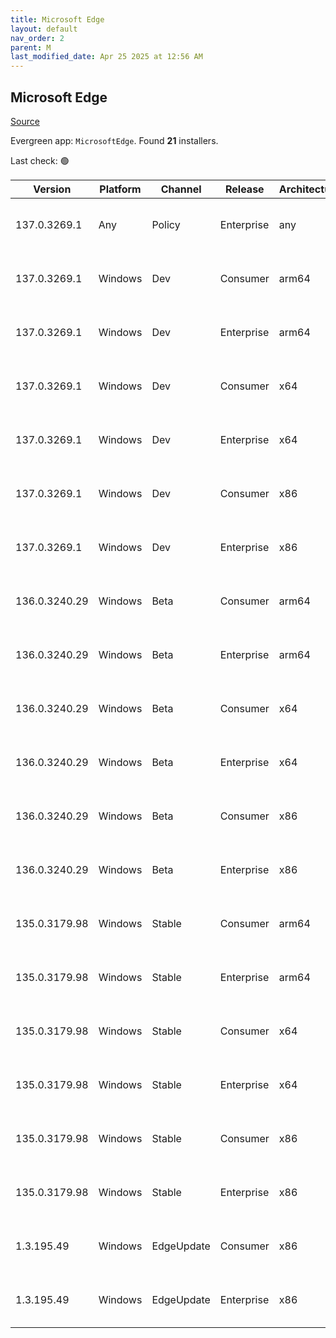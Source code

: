 ```yaml
---
title: Microsoft Edge
layout: default
nav_order: 2
parent: M
last_modified_date: Apr 25 2025 at 12:56 AM
---
```


## Microsoft Edge

[Source](https://www.microsoft.com/edge)

Evergreen app: `MicrosoftEdge`. Found **21** installers.

Last check: 🟢

| Version       | Platform | Channel    | Release    | Architecture | Hash                                                             | URI                                                                                                                                                                                                                                                                                                                      |
| ------------- | -------- | ---------- | ---------- | ------------ | ---------------------------------------------------------------- | ------------------------------------------------------------------------------------------------------------------------------------------------------------------------------------------------------------------------------------------------------------------------------------------------------------------------ |
| 137.0.3269.1  | Any      | Policy     | Enterprise | any          | DE8C956FACEE85E553C010C7E3FC5C0ACB4756B9D9520A30CFED513C3AC7D424 | [https://msedge.sf.dl.delivery.mp.microsoft.com/filestreamingservice/files/68f3ac0f-a473-489e-9974-9c459da14b1e/MicrosoftEdgePolicyTemplates.cab](https://msedge.sf.dl.delivery.mp.microsoft.com/filestreamingservice/files/68f3ac0f-a473-489e-9974-9c459da14b1e/MicrosoftEdgePolicyTemplates.cab)                       |
| 137.0.3269.1  | Windows  | Dev        | Consumer   | arm64        | 71B3F070508C89764138C0C851C355C1A9E28966C09027189F15CF27B0D62571 | [https://msedge.sf.dl.delivery.mp.microsoft.com/filestreamingservice/files/ce6b9b62-86ed-4d51-b5bc-c7bb16c5b952/MicrosoftEdgeDevEnterpriseARM64.msi](https://msedge.sf.dl.delivery.mp.microsoft.com/filestreamingservice/files/ce6b9b62-86ed-4d51-b5bc-c7bb16c5b952/MicrosoftEdgeDevEnterpriseARM64.msi)                 |
| 137.0.3269.1  | Windows  | Dev        | Enterprise | arm64        | 71B3F070508C89764138C0C851C355C1A9E28966C09027189F15CF27B0D62571 | [https://msedge.sf.dl.delivery.mp.microsoft.com/filestreamingservice/files/ce6b9b62-86ed-4d51-b5bc-c7bb16c5b952/MicrosoftEdgeDevEnterpriseARM64.msi](https://msedge.sf.dl.delivery.mp.microsoft.com/filestreamingservice/files/ce6b9b62-86ed-4d51-b5bc-c7bb16c5b952/MicrosoftEdgeDevEnterpriseARM64.msi)                 |
| 137.0.3269.1  | Windows  | Dev        | Consumer   | x64          | 71471C41C8B101497E90C1CC178732A8AD0F04274177DE0FACEAB297FE0A9291 | [https://msedge.sf.dl.delivery.mp.microsoft.com/filestreamingservice/files/b6616b4e-c7ec-40c7-9962-ecaaeccc53c1/MicrosoftEdgeDevEnterpriseX64.msi](https://msedge.sf.dl.delivery.mp.microsoft.com/filestreamingservice/files/b6616b4e-c7ec-40c7-9962-ecaaeccc53c1/MicrosoftEdgeDevEnterpriseX64.msi)                     |
| 137.0.3269.1  | Windows  | Dev        | Enterprise | x64          | 71471C41C8B101497E90C1CC178732A8AD0F04274177DE0FACEAB297FE0A9291 | [https://msedge.sf.dl.delivery.mp.microsoft.com/filestreamingservice/files/b6616b4e-c7ec-40c7-9962-ecaaeccc53c1/MicrosoftEdgeDevEnterpriseX64.msi](https://msedge.sf.dl.delivery.mp.microsoft.com/filestreamingservice/files/b6616b4e-c7ec-40c7-9962-ecaaeccc53c1/MicrosoftEdgeDevEnterpriseX64.msi)                     |
| 137.0.3269.1  | Windows  | Dev        | Consumer   | x86          | E99183B9D950518DB786000AEEE010E435EEDAE02975B7AD68BA158A6959E06E | [https://msedge.sf.dl.delivery.mp.microsoft.com/filestreamingservice/files/50ff6cff-e347-44f9-a90e-99036ffb3ea5/MicrosoftEdgeDevEnterpriseX86.msi](https://msedge.sf.dl.delivery.mp.microsoft.com/filestreamingservice/files/50ff6cff-e347-44f9-a90e-99036ffb3ea5/MicrosoftEdgeDevEnterpriseX86.msi)                     |
| 137.0.3269.1  | Windows  | Dev        | Enterprise | x86          | E99183B9D950518DB786000AEEE010E435EEDAE02975B7AD68BA158A6959E06E | [https://msedge.sf.dl.delivery.mp.microsoft.com/filestreamingservice/files/50ff6cff-e347-44f9-a90e-99036ffb3ea5/MicrosoftEdgeDevEnterpriseX86.msi](https://msedge.sf.dl.delivery.mp.microsoft.com/filestreamingservice/files/50ff6cff-e347-44f9-a90e-99036ffb3ea5/MicrosoftEdgeDevEnterpriseX86.msi)                     |
| 136.0.3240.29 | Windows  | Beta       | Consumer   | arm64        | 5F162B9EE1FCF81DB6727A691506C02A0148AD1BF272634559A88C3BC251F7C0 | [https://msedge.sf.dl.delivery.mp.microsoft.com/filestreamingservice/files/e7df1529-7170-4ff6-99ea-b09b6bab07f2/MicrosoftEdgeBetaEnterpriseARM64.msi](https://msedge.sf.dl.delivery.mp.microsoft.com/filestreamingservice/files/e7df1529-7170-4ff6-99ea-b09b6bab07f2/MicrosoftEdgeBetaEnterpriseARM64.msi)               |
| 136.0.3240.29 | Windows  | Beta       | Enterprise | arm64        | 5F162B9EE1FCF81DB6727A691506C02A0148AD1BF272634559A88C3BC251F7C0 | [https://msedge.sf.dl.delivery.mp.microsoft.com/filestreamingservice/files/e7df1529-7170-4ff6-99ea-b09b6bab07f2/MicrosoftEdgeBetaEnterpriseARM64.msi](https://msedge.sf.dl.delivery.mp.microsoft.com/filestreamingservice/files/e7df1529-7170-4ff6-99ea-b09b6bab07f2/MicrosoftEdgeBetaEnterpriseARM64.msi)               |
| 136.0.3240.29 | Windows  | Beta       | Consumer   | x64          | BE8D0635A08E0BA38ECBE513C4711B58104EFC5D1CD3545D4F2153F4163F8125 | [https://msedge.sf.dl.delivery.mp.microsoft.com/filestreamingservice/files/6f87c73b-e739-46ad-a688-e4601989cff6/MicrosoftEdgeBetaEnterpriseX64.msi](https://msedge.sf.dl.delivery.mp.microsoft.com/filestreamingservice/files/6f87c73b-e739-46ad-a688-e4601989cff6/MicrosoftEdgeBetaEnterpriseX64.msi)                   |
| 136.0.3240.29 | Windows  | Beta       | Enterprise | x64          | BE8D0635A08E0BA38ECBE513C4711B58104EFC5D1CD3545D4F2153F4163F8125 | [https://msedge.sf.dl.delivery.mp.microsoft.com/filestreamingservice/files/6f87c73b-e739-46ad-a688-e4601989cff6/MicrosoftEdgeBetaEnterpriseX64.msi](https://msedge.sf.dl.delivery.mp.microsoft.com/filestreamingservice/files/6f87c73b-e739-46ad-a688-e4601989cff6/MicrosoftEdgeBetaEnterpriseX64.msi)                   |
| 136.0.3240.29 | Windows  | Beta       | Consumer   | x86          | 9CB020CE28B76E0528BFE6C0A350CE8B802897AD99B09E95FF200CBE77B9C9E6 | [https://msedge.sf.dl.delivery.mp.microsoft.com/filestreamingservice/files/32b260fa-8f74-4e9a-b526-518952fd1464/MicrosoftEdgeBetaEnterpriseX86.msi](https://msedge.sf.dl.delivery.mp.microsoft.com/filestreamingservice/files/32b260fa-8f74-4e9a-b526-518952fd1464/MicrosoftEdgeBetaEnterpriseX86.msi)                   |
| 136.0.3240.29 | Windows  | Beta       | Enterprise | x86          | 9CB020CE28B76E0528BFE6C0A350CE8B802897AD99B09E95FF200CBE77B9C9E6 | [https://msedge.sf.dl.delivery.mp.microsoft.com/filestreamingservice/files/32b260fa-8f74-4e9a-b526-518952fd1464/MicrosoftEdgeBetaEnterpriseX86.msi](https://msedge.sf.dl.delivery.mp.microsoft.com/filestreamingservice/files/32b260fa-8f74-4e9a-b526-518952fd1464/MicrosoftEdgeBetaEnterpriseX86.msi)                   |
| 135.0.3179.98 | Windows  | Stable     | Consumer   | arm64        | 2E70D0994CD9761F40D468BCEC72E0211C1B7C4B2017194DF552E726B1B7C9BE | [https://msedge.sf.dl.delivery.mp.microsoft.com/filestreamingservice/files/a729791b-4704-4299-b7b8-7b45cd6f7f6b/MicrosoftEdgeEnterpriseARM64.msi](https://msedge.sf.dl.delivery.mp.microsoft.com/filestreamingservice/files/a729791b-4704-4299-b7b8-7b45cd6f7f6b/MicrosoftEdgeEnterpriseARM64.msi)                       |
| 135.0.3179.98 | Windows  | Stable     | Enterprise | arm64        | 2E70D0994CD9761F40D468BCEC72E0211C1B7C4B2017194DF552E726B1B7C9BE | [https://msedge.sf.dl.delivery.mp.microsoft.com/filestreamingservice/files/a729791b-4704-4299-b7b8-7b45cd6f7f6b/MicrosoftEdgeEnterpriseARM64.msi](https://msedge.sf.dl.delivery.mp.microsoft.com/filestreamingservice/files/a729791b-4704-4299-b7b8-7b45cd6f7f6b/MicrosoftEdgeEnterpriseARM64.msi)                       |
| 135.0.3179.98 | Windows  | Stable     | Consumer   | x64          | 14115FC1365374251AFA675AA0F091D7412F6EF9B69A01B37C38AD3D85BAFA22 | [https://msedge.sf.dl.delivery.mp.microsoft.com/filestreamingservice/files/96cf258b-7c25-46ae-b1fb-3516c892f718/MicrosoftEdgeEnterpriseX64.msi](https://msedge.sf.dl.delivery.mp.microsoft.com/filestreamingservice/files/96cf258b-7c25-46ae-b1fb-3516c892f718/MicrosoftEdgeEnterpriseX64.msi)                           |
| 135.0.3179.98 | Windows  | Stable     | Enterprise | x64          | 14115FC1365374251AFA675AA0F091D7412F6EF9B69A01B37C38AD3D85BAFA22 | [https://msedge.sf.dl.delivery.mp.microsoft.com/filestreamingservice/files/96cf258b-7c25-46ae-b1fb-3516c892f718/MicrosoftEdgeEnterpriseX64.msi](https://msedge.sf.dl.delivery.mp.microsoft.com/filestreamingservice/files/96cf258b-7c25-46ae-b1fb-3516c892f718/MicrosoftEdgeEnterpriseX64.msi)                           |
| 135.0.3179.98 | Windows  | Stable     | Consumer   | x86          | FD145D4CE10179FF73E44098CFFC281D3BD0BB2EB6FB42ED7E9F510B22405F47 | [https://msedge.sf.dl.delivery.mp.microsoft.com/filestreamingservice/files/82a01913-e6b3-4b1d-bba1-c3860070a3c1/MicrosoftEdgeEnterpriseX86.msi](https://msedge.sf.dl.delivery.mp.microsoft.com/filestreamingservice/files/82a01913-e6b3-4b1d-bba1-c3860070a3c1/MicrosoftEdgeEnterpriseX86.msi)                           |
| 135.0.3179.98 | Windows  | Stable     | Enterprise | x86          | FD145D4CE10179FF73E44098CFFC281D3BD0BB2EB6FB42ED7E9F510B22405F47 | [https://msedge.sf.dl.delivery.mp.microsoft.com/filestreamingservice/files/82a01913-e6b3-4b1d-bba1-c3860070a3c1/MicrosoftEdgeEnterpriseX86.msi](https://msedge.sf.dl.delivery.mp.microsoft.com/filestreamingservice/files/82a01913-e6b3-4b1d-bba1-c3860070a3c1/MicrosoftEdgeEnterpriseX86.msi)                           |
| 1.3.195.49    | Windows  | EdgeUpdate | Consumer   | x86          | 802D87D6188B5A3A0692A16F847C0D9983DA28AAD0E00328F4D4DD4AE9E158E8 | [https://msedge.sf.dl.delivery.mp.microsoft.com/filestreamingservice/files/22b7c0e1-1f86-4a87-a3c1-2ed474607df1/MicrosoftEdgeUpdateSetup_X86_1.3.195.49.exe](https://msedge.sf.dl.delivery.mp.microsoft.com/filestreamingservice/files/22b7c0e1-1f86-4a87-a3c1-2ed474607df1/MicrosoftEdgeUpdateSetup_X86_1.3.195.49.exe) |
| 1.3.195.49    | Windows  | EdgeUpdate | Enterprise | x86          | 802D87D6188B5A3A0692A16F847C0D9983DA28AAD0E00328F4D4DD4AE9E158E8 | [https://msedge.sf.dl.delivery.mp.microsoft.com/filestreamingservice/files/22b7c0e1-1f86-4a87-a3c1-2ed474607df1/MicrosoftEdgeUpdateSetup_X86_1.3.195.49.exe](https://msedge.sf.dl.delivery.mp.microsoft.com/filestreamingservice/files/22b7c0e1-1f86-4a87-a3c1-2ed474607df1/MicrosoftEdgeUpdateSetup_X86_1.3.195.49.exe) |
